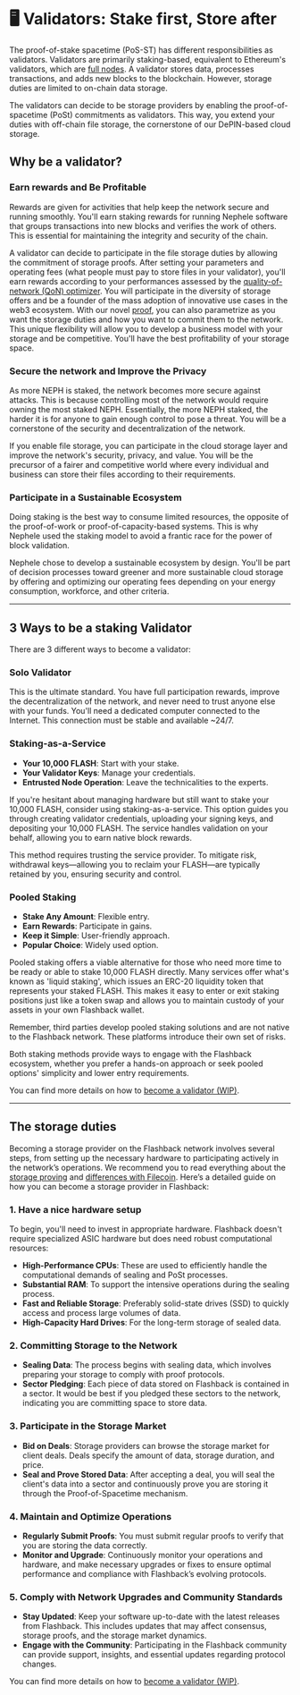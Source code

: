 # 🖥️ Validators: Stake first, Store after

The proof-of-stake spacetime (PoS-ST) has different responsibilities as validators. Validators are primarily staking-based, equivalent to Ethereum's validators, which are [full nodes](decentralized-ledger/our-network-and-ecosystem/ethereum-stack-in-nephele/basics/nodes-and-clients-1.md). A validator stores data, processes transactions, and adds new blocks to the blockchain. However, storage duties are limited to on-chain data storage.

The validators can decide to be storage providers by enabling the proof-of-spacetime (PoSt) commitments as validators. This way, you extend your duties with off-chain file storage, the cornerstone of our DePIN-based cloud storage.

## Why be a validator?

### Earn rewards and Be Profitable

Rewards are given for activities that help keep the network secure and running smoothly. You'll earn staking rewards for running Nephele software that groups transactions into new blocks and verifies the work of others. This is essential for maintaining the integrity and security of the chain.

A validator can decide to participate in the file storage duties by allowing the commitment of storage proofs. After setting your parameters and operating fees (what people must pay to store files in your validator), you'll earn rewards according to your performances assessed by the [quality-of-network (QoN) optimizer](quality-of-network-qon-optimizer.md). You will participate in the diversity of storage offers and be a founder of the mass adoption of innovative use cases in the web3 ecosystem. With our novel [proof](consensus-proof-of-stake-spacetime.md), you can also parametrize as you want the storage duties and how you want to commit them to the network. This unique flexibility will allow you to develop a business model with your storage and be competitive. You'll have the best profitability of your storage space.

### Secure the network and Improve the Privacy

As more NEPH is staked, the network becomes more secure against attacks. This is because controlling most of the network would require owning the most staked NEPH. Essentially, the more NEPH staked, the harder it is for anyone to gain enough control to pose a threat. You will be a cornerstone of the security and decentralization of the network.

If you enable file storage, you can participate in the cloud storage layer and improve the network's security, privacy, and value. You will be the precursor of a fairer and competitive world where every individual and business can store their files according to their requirements.

### Participate in a Sustainable Ecosystem

Doing staking is the best way to consume limited resources, the opposite of the proof-of-work or proof-of-capacity-based systems. This is why Nephele used the staking model to avoid a frantic race for the power of block validation.

Nephele chose to develop a sustainable ecosystem by design. You'll be part of decision processes toward greener and more sustainable cloud storage by offering and optimizing our operating fees depending on your energy consumption, workforce, and other criteria.

***

## 3 Ways to be a staking Validator

There are 3 different ways to become a validator:

### **Solo Validator**

This is the ultimate standard. You have full participation rewards, improve the decentralization of the network, and never need to trust anyone else with your funds. You'll need a dedicated computer connected to the Internet. This connection must be stable and available \~24/7.

### Staking-as-a-Service

* **Your 10,000 FLASH**: Start with your stake.
* **Your Validator Keys**: Manage your credentials.
* **Entrusted Node Operation**: Leave the technicalities to the experts.

If you're hesitant about managing hardware but still want to stake your 10,000 FLASH, consider using staking-as-a-service. This option guides you through creating validator credentials, uploading your signing keys, and depositing your 10,000 FLASH. The service handles validation on your behalf, allowing you to earn native block rewards.

This method requires trusting the service provider. To mitigate risk, withdrawal keys—allowing you to reclaim your FLASH—are typically retained by you, ensuring security and control.

### Pooled Staking

* **Stake Any Amount**: Flexible entry.
* **Earn Rewards**: Participate in gains.
* **Keep it Simple**: User-friendly approach.
* **Popular Choice**: Widely used option.

Pooled staking offers a viable alternative for those who need more time to be ready or able to stake 10,000 FLASH directly. Many services offer what's known as 'liquid staking', which issues an ERC-20 liquidity token that represents your staked FLASH. This makes it easy to enter or exit staking positions just like a token swap and allows you to maintain custody of your assets in your own Flashback wallet.

Remember, third parties develop pooled staking solutions and are not native to the Flashback network. These platforms introduce their own set of risks.

Both staking methods provide ways to engage with the Flashback ecosystem, whether you prefer a hands-on approach or seek pooled options' simplicity and lower entry requirements.

You can find more details on how to [become a validator (WIP)](../participate/become-a-validator.md).

***

## The storage duties <a href="#why-should-i-run-an-ethereum-node" id="why-should-i-run-an-ethereum-node"></a>

Becoming a storage provider on the Flashback network involves several steps, from setting up the necessary hardware to participating actively in the network’s operations. We recommend you to read everything about the [storage proving](decentralized-ledger/our-network-and-ecosystem/storage-mechanisms/proving-mechanism/) and [differences with Filecoin](our-network-and-ecosystem/storage-mechanisms/differences-with-flashback.md). Here’s a detailed guide on how you can become a storage provider in Flashback:

### 1. Have a nice **hardware setup**

To begin, you'll need to invest in appropriate hardware. Flashback doesn't require specialized ASIC hardware but does need robust computational resources:

* **High-Performance CPUs**: These are used to efficiently handle the computational demands of sealing and PoSt processes.
* **Substantial RAM**: To support the intensive operations during the sealing process.
* **Fast and Reliable Storage**: Preferably solid-state drives (SSD) to quickly access and process large volumes of data.
* **High-Capacity Hard Drives**: For the long-term storage of sealed data.

### 2. **Committing Storage to the Network**

* **Sealing Data**: The process begins with sealing data, which involves preparing your storage to comply with proof protocols.
* **Sector Pledging**: Each piece of data stored on Flashback is contained in a sector. It would be best if you pledged these sectors to the network, indicating you are committing space to store data.

### 3. **Participate in the Storage Market**

* **Bid on Deals**: Storage providers can browse the storage market for client deals. Deals specify the amount of data, storage duration, and price.
* **Seal and Prove Stored Data**: After accepting a deal, you will seal the client's data into a sector and continuously prove you are storing it through the Proof-of-Spacetime mechanism.

### 4. **Maintain and Optimize Operations**

* **Regularly Submit Proofs**: You must submit regular proofs to verify that you are storing the data correctly.
* **Monitor and Upgrade**: Continuously monitor your operations and hardware, and make necessary upgrades or fixes to ensure optimal performance and compliance with Flashback’s evolving protocols.

### 5. **Comply with Network Upgrades and Community Standards**

* **Stay Updated**: Keep your software up-to-date with the latest releases from Flashback. This includes updates that may affect consensus, storage proofs, and the storage market dynamics.
* **Engage with the Community**: Participating in the Flashback community can provide support, insights, and essential updates regarding protocol changes.

You can find more details on how to [become a validator (WIP)](../participate/become-a-validator.md).

